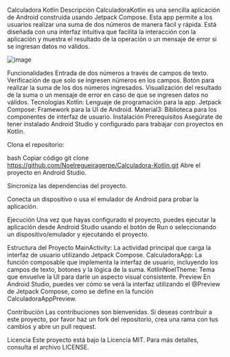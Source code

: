 Calculadora Kotlin
Descripción
CalculadoraKotlin es una sencilla aplicación de Android construida usando Jetpack Compose. Esta app permite a los usuarios realizar una suma de dos números de manera fácil y rápida. Está diseñada con una interfaz intuitiva que facilita la interacción con la aplicación y muestra el resultado de la operación o un mensaje de error si se ingresan datos no válidos.

![image](https://github.com/user-attachments/assets/ab61bee0-7370-43b4-af96-ec13c5dbf9a3)

Funcionalidades
Entrada de dos números a través de campos de texto.
Verificación de que solo se ingresen números en los campos.
Botón para realizar la suma de los dos números ingresados.
Visualización del resultado de la suma o un mensaje de error en caso de que se ingresen datos no válidos.
Tecnologías
Kotlin: Lenguaje de programación para la app.
Jetpack Compose: Framework para la UI de Android.
Material3: Biblioteca para los componentes de interfaz de usuario.
Instalación
Prerequisitos
Asegúrate de tener instalado Android Studio y configurado para trabajar con proyectos en Kotlin.

Clona el repositorio:

bash
Copiar código
git clone https://github.com/Noelregueiragerpe/Calculadora-Kotlin.git
Abre el proyecto en Android Studio.

Sincroniza las dependencias del proyecto.

Conecta un dispositivo o usa el emulador de Android para probar la aplicación.

Ejecución
Una vez que hayas configurado el proyecto, puedes ejecutar la aplicación desde Android Studio usando el botón de Run o seleccionando un dispositivo/emulador y ejecutando el proyecto.

Estructura del Proyecto
MainActivity: La actividad principal que carga la interfaz de usuario utilizando Jetpack Compose.
CalculadoraApp: La función composable que implementa la interfaz de usuario, incluyendo los campos de texto, botones y la lógica de la suma.
KotlinNoelTheme: Tema que envuelve la UI para darle un aspecto visual consistente.
Preview
En Android Studio, puedes ver cómo se verá la interfaz utilizando el @Preview de Jetpack Compose, como se define en la función CalculadoraAppPreview.

Contribución
Las contribuciones son bienvenidas. Si deseas contribuir a este proyecto, por favor haz un fork del repositorio, crea una rama con tus cambios y abre un pull request.

Licencia
Este proyecto está bajo la Licencia MIT. Para más detalles, consulta el archivo LICENSE.
